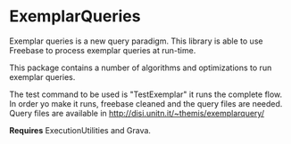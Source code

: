 ExemplarQueries
===============

Exemplar queries is a new query paradigm. This library is able to use Freebase to process exemplar queries at run-time. 

This package contains a number of algorithms and optimizations to run exemplar queries. 

The test command to be used is "TestExemplar" it runs the complete flow. In order yo make it runs, freebase cleaned and the query files are needed. Query files are available in http://disi.unitn.it/~themis/exemplarquery/

**Requires** ExecutionUtilities and Grava. 

